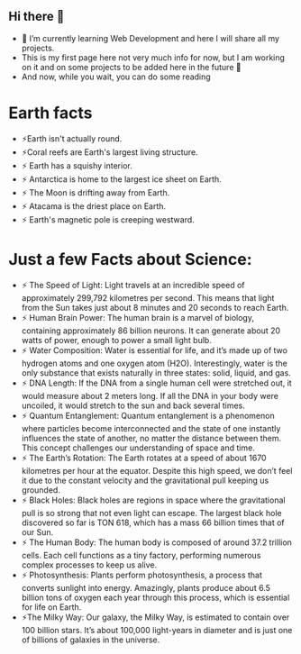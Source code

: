 ## Hi there 👋

- 🌱 I’m currently learning Web Development and here I will share all my projects.
- This is my first page here not very much info for now, but I am working on it and on some projects to be added here in the future :slightly_smiling_face:
- And now, while you wait, you can do some reading

# Earth facts
  
- ⚡Earth isn't actually round.
- ⚡Coral reefs are Earth's largest living structure.
- ⚡  Earth has a squishy interior.
- ⚡  Antarctica is home to the largest ice sheet on Earth.
- ⚡  The Moon is drifting away from Earth.
- ⚡   Atacama is the driest place on Earth. 
- ⚡  Earth's magnetic pole is creeping westward.
   
# Just a few Facts about Science:
- ⚡	The Speed of Light: Light travels at an incredible speed of approximately 299,792 kilometres per second. This means that light from the Sun takes just about 8 minutes and 20 seconds to reach Earth.
- ⚡	Human Brain Power: The human brain is a marvel of biology, containing approximately 86 billion neurons. It can generate about 20 watts of power, enough to power a small light bulb.
- ⚡	Water Composition: Water is essential for life, and it’s made up of two hydrogen atoms and one oxygen atom (H2O). Interestingly, water is the only substance that exists naturally in three states: solid, liquid, and gas.
- ⚡	DNA Length: If the DNA from a single human cell were stretched out, it would measure about 2 meters long. If all the DNA in your body were uncoiled, it would stretch to the sun and back several times.
- ⚡	Quantum Entanglement: Quantum entanglement is a phenomenon where particles become interconnected and the state of one instantly influences the state of another, no matter the distance between them. This concept challenges our understanding of space and time.
- ⚡	The Earth’s Rotation: The Earth rotates at a speed of about 1670 kilometres per hour at the equator. Despite this high speed, we don’t feel it due to the constant velocity and the gravitational pull keeping us grounded.
- ⚡	Black Holes: Black holes are regions in space where the gravitational pull is so strong that not even light can escape. The largest black hole discovered so far is TON 618, which has a mass 66 billion times that of our Sun.
- ⚡	The Human Body: The human body is composed of around 37.2 trillion cells. Each cell functions as a tiny factory, performing numerous complex processes to keep us alive.
- ⚡	Photosynthesis: Plants perform photosynthesis, a process that converts sunlight into energy. Amazingly, plants produce about 6.5 billion tons of oxygen each year through this process, which is essential for life on Earth.
- ⚡The Milky Way: Our galaxy, the Milky Way, is estimated to contain over 100 billion stars. It’s about 100,000 light-years in diameter and is just one of billions of galaxies in the universe.

